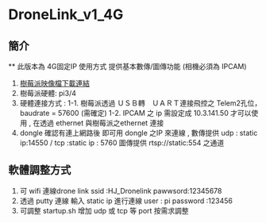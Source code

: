 # DroneLink_v1_4G
## 簡介
  ** 此版本為 4G固定IP 使用方式 提供基本數傳/圖傳功能 (相機必須為 IPCAM)
  1. [樹莓派映像檔下載連結](https://drive.google.com/file/d/19xRUBxFQBQ30wtv2cNePWVmsS-2G2PHl/view?usp=share_link)
  2. 樹莓派硬體: pi3/4
  3. 硬體連接方式 : 
      1-1. 樹莓派透過 ＵＳＢ轉　ＵＡＲＴ連接飛控之 Telem2孔位，　baudrate = 57600 (需確定)
      1-2. IPCAM 之 ip 需設定成 10.3.141.50 才可以使用 , 在透過 ethernet 與樹莓派之ethernet 連接
  4. dongle 確認有連上網路後 即可用 dongle 之IP  來連線 , 數傳提供 udp : static ip:14550 / tcp :static ip : 5760  圖傳提供 rtsp://static:554 之通道
  
## 軟體調整方式
  1. 可 wifi 連線drone link  ssid :HJ_Dronelink pawwsord:12345678
  2. 透過 putty 連線 輸入 static ip 進行連線 user : pi password :123456
  3. 可調整 startup.sh 增加 udp 或 tcp 等 port 按需求調整
  
  

